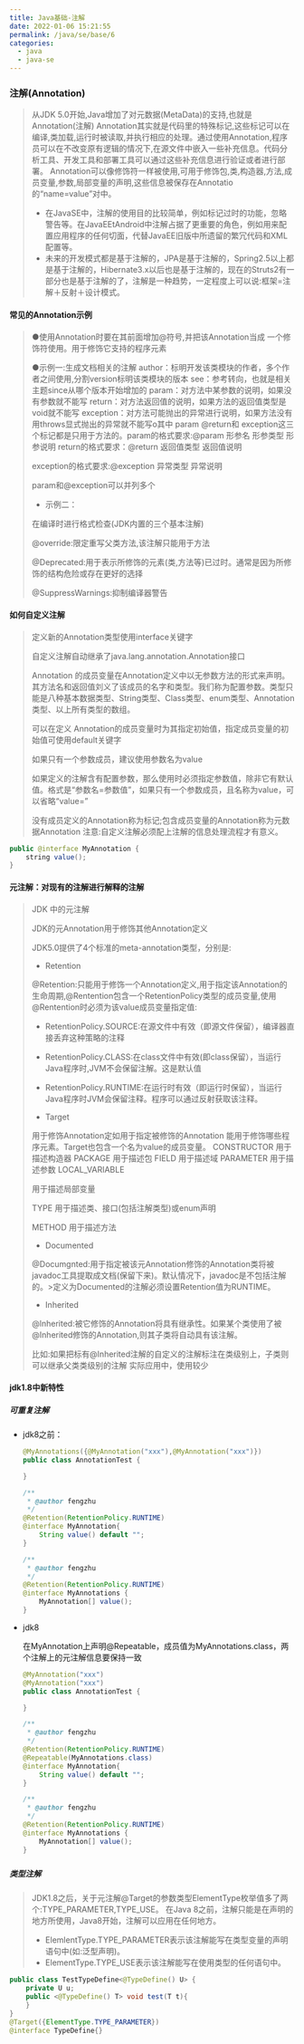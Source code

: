 ```yaml
---
title: Java基础-注解
date: 2022-01-06 15:21:55
permalink: /java/se/base/6
categories:
  - java
  - java-se
---
```




### 注解(Annotation)

>从JDK 5.0开始,Java增加了对元数据(MetaData)的支持,也就是Annotation(注解)
>Annotation其实就是代码里的特殊标记,这些标记可以在编译,类加载,运行时被读取,并执行相应的处理。通过使用Annotation,程序员可以在不改变原有逻辑的情况下,在源文件中嵌入一些补充信息。代码分析工具、开发工具和部署工具可以通过这些补充信息进行验证或者进行部署。
>Annotation可以像修饰符一样被使用,可用于修饰包,类,构造器,方法,成员变量,参数,局部变量的声明,这些信息被保存在Annotatio的“name=value”对中。
>
>- 在JavaSE中，注解的使用目的比较简单，例如标记过时的功能，忽略警告等。在JavaEEtAndroid中注解占据了更重要的角色，例如用来配置应用程序的任何切面，代替JavaEE旧版中所遗留的繁冗代码和XML配置等。
>- 未来的开发模式都是基于注解的，JPA是基于注解的，Spring2.5以上都是基于注解的，Hibernate3.x以后也是基于注解的，现在的Struts2有一部分也是基于注解的了，注解是一种趋势，一定程度上可以说:框架=注解＋反射＋设计模式。



#### 常见的Annotation示例

>●使用Annotation时要在其前面增加@符号,并把该Annotation当成
>一个修饰符使用。用于修饰它支持的程序元素
>
>●示例一:生成文档相关的注解
>author：标明开发该类模块的作者，多个作者之间使用,分割version标明该类模块的版本
>see：参考转向，也就是相关主题since从哪个版本开始增加的
>param：对方法中某参数的说明，如果没有参数就不能写
>return：对方法返回值的说明，如果方法的返回值类型是void就不能写
>exception：对方法可能抛出的异常进行说明，如果方法没有用throws显式抛出的异常就不能写o其中
>param @return和 exception这三个标记都是只用于方法的。param的格式要求:@param 形参名 形参类型 形参说明
>return的格式要求：@return 返回值类型 返回值说明 
>
>exception的格式要求:@exception 异常类型 异常说明 
>
>param和@exception可以并列多个
>
>- 示例二：
>
>在编译时进行格式检查(JDK内置的三个基本注解)
>
>@override:限定重写父类方法,该注解只能用于方法
>
>@Deprecated:用于表示所修饰的元素(类,方法等)已过时。通常是因为所修饰的结构危险或存在更好的选择
>
>@SuppressWarnings:抑制编译器警告



#### 如何自定义注解

>定义新的Annotation类型使用interface关键字
>
>自定义注解自动继承了java.lang.annotation.Annotation接口
>
>Annotation 的成员变量在Annotation定义中以无参数方法的形式来声明。其方法名和返回值刘义了该成员的名字和类型。我们称为配置参数。类型只能是八种基本数据类型、String类型、Class类型、enum类型、Annotation类型、以上所有类型的数组。
>
>可以在定义 Annotation的成员变量时为其指定初始值，指定成员变量的初始值可使用default关键字
>
>如果只有一个参数成员，建议使用参数名为value
>
>如果定义的注解含有配置参数，那么使用时必须指定参数值，除非它有默认值。格式是“参数名=参数值”，如果只有一个参数成员，且名称为value，可以省略“value=”
>
>没有成员定义的Annotation称为标记;包含成员变量的Annotation称为元数据Annotation
>注意:自定义注解必须配上注解的信息处理流程才有意义。

```java
public @interface MyAnnotation {
	string value();
}

```



#### 元注解：对现有的注解进行解释的注解

> JDK 中的元注解
>
> JDK的元Annotation用于修饰其他Annotation定义
>
> JDK5.0提供了4个标准的meta-annotation类型，分别是:
>
> - Retention
>
> @Retention:只能用于修饰一个Annotation定义,用于指定该Annotation的生命周期,@Rentention包含一个RetentionPolicy类型的成员变量,使用
> @Rentention时必须为该value成员变量指定值:
>
>  - RetentionPolicy.SOURCE:在源文件中有效（即源文件保留），编译器直接丢弃这种策略的注释
>  - RetentionPolicy.CLASS:在class文件中有效(即class保留），当运行Java程序时,JVM不会保留注解。这是默认值
>  - RetentionPolicy.RUNTIME:在运行时有效（即运行时保留），当运行Java程序时JVM会保留注释。程序可以通过反射获取该注释。
>
> - Target
>
> 用于修饰Annotation定如用于指定被修饰的Annotation 能用于修饰哪些程序元素。Target也包含一个名为value的成员变量。
> CONSTRUCTOR
> 用于描述构造器
> PACKAGE
> 用于描述包
> FIELD
> 用于描述域
> PARAMETER
> 用于描述参数
> LOCAL_VARIABLE
>
> 用于描述局部变量 
>
> TYPE
> 用于描述类、接口(包括注解类型)或enum声明
>
> METHOD
> 用于描述方法
>
> - Documented
>
> @Documgnted:用于指定被该元Annotation修饰的Annotation类将被javadoc工具提取成文档(保留下来)。默认情况下，javadoc是不包括注解的。>定义为Documented的注解必须设置Retention值为RUNTIME。
>
> - Inherited
>
> @lnherited:被它修饰的Annotation将具有继承性。如果某个类使用了被@Inherited修饰的Annotation,则其子类将自动具有该注解。
>
> 比如:如果把标有@Inherited注解的自定义的注解标注在类级别上，子类则可以继承父类类级别的注解
> 实际应用中，使用较少



#### jdk1.8中新特性

##### 可重复注解

- jdk8之前：

  ```java
  @MyAnnotations({@MyAnnotation("xxx"),@MyAnnotation("xxx")})
  public class AnnotationTest {
  
  }
  
  /**
   * @author fengzhu
   */
  @Retention(RetentionPolicy.RUNTIME)
  @interface MyAnnotation{
      String value() default "";
  }
  
  /**
   * @author fengzhu
   */
  @Retention(RetentionPolicy.RUNTIME)
  @interface MyAnnotations {
      MyAnnotation[] value();
  }
  ```

- jdk8

  在MyAnnotation上声明@Repeatable，成员值为MyAnnotations.class，两个注解上的元注解信息要保持一致

  ```java
  @MyAnnotation("xxx")
  @MyAnnotation("xxx")
  public class AnnotationTest {
  
  }
  
  /**
   * @author fengzhu
   */
  @Retention(RetentionPolicy.RUNTIME)
  @Repeatable(MyAnnotations.class)
  @interface MyAnnotation{
      String value() default "";
  }
  
  /**
   * @author fengzhu
   */
  @Retention(RetentionPolicy.RUNTIME)
  @interface MyAnnotations {
      MyAnnotation[] value();
  }
  ```


#####  

##### 类型注解

>JDK1.8之后，关于元注解@Target的参数类型ElementType枚举值多了两个:TYPE_PARAMETER,TYPE_USE。
>在Java 8之前，注解只能是在声明的地方所使用，Java8开始，注解可以应用在任何地方。
>
>- ElemlentType.TYPE_PARAMETER表示该注解能写在类型变量的声明语句中(如:泛型声明)。
>- ElementType.TYPE_USE表示该注解能写在使用类型的任何语句中。

```java
public class TestTypeDefine<@TypeDefine() U> {
    private U u;
    public <@TypeDefine() T> void test(T t){
    }
}
@Target({ElementType.TYPE_PARAMETER})
@interface TypeDefine{}
```



